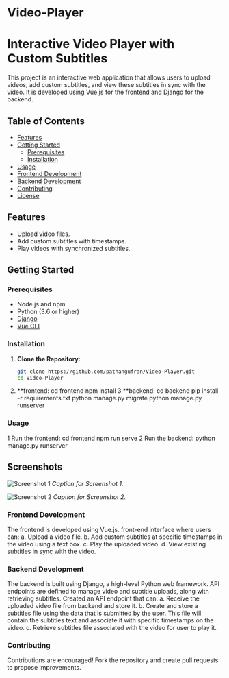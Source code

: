 # Video-Player
# Interactive Video Player with Custom Subtitles

This project is an interactive web application that allows users to upload videos, add custom subtitles, and view these subtitles in sync with the video. It is developed using Vue.js for the frontend and Django for the backend.

## Table of Contents

- [Features](#features)
- [Getting Started](#getting-started)
  - [Prerequisites](#prerequisites)
  - [Installation](#installation)
- [Usage](#usage)
- [Frontend Development](#frontend-development)
- [Backend Development](#backend-development)
- [Contributing](#contributing)
- [License](#license)

## Features

- Upload video files.
- Add custom subtitles with timestamps.
- Play videos with synchronized subtitles.

## Getting Started

### Prerequisites

- Node.js and npm
- Python (3.6 or higher)
- [Django](https://www.djangoproject.com/)
- [Vue CLI](https://cli.vuejs.org/guide/installation.html)

### Installation

1. **Clone the Repository:**

   ```bash
   git clone https://github.com/pathangufran/Video-Player.git
   cd Video-Player
2. **frontend:
cd frontend
npm install
3 **backend:
cd backend
pip install -r requirements.txt
python manage.py migrate
python manage.py runserver

### Usage
1 Run the frontend:
cd frontend
npm run serve
2 Run the backend:
python manage.py runserver

## Screenshots

![Screenshot 1](/demo1.png)
*Caption for Screenshot 1.*

![Screenshot 2](/demo2.png)
*Caption for Screenshot 2.*


### Frontend Development
The frontend is developed using Vue.js.
front-end interface where users can:
a. Upload a video file.
b. Add custom subtitles at specific timestamps in the video using a text box.
c. Play the uploaded video.
d. View existing subtitles in sync with the video.

### Backend Development
The backend is built using Django, a high-level Python web framework.
API endpoints are defined to manage video and subtitle uploads, along with retrieving subtitles.
Created an API endpoint that can:
a. Receive the uploaded video file from backend and store it.
b. Create and store a subtitles file using the data that is submitted by the user.
This file will contain the subtitles text and associate it with specific timestamps
on the video.
c. Retrieve subtitles file associated with the video for user to play it. 

### Contributing
Contributions are encouraged! Fork the repository and create pull requests to propose improvements.

